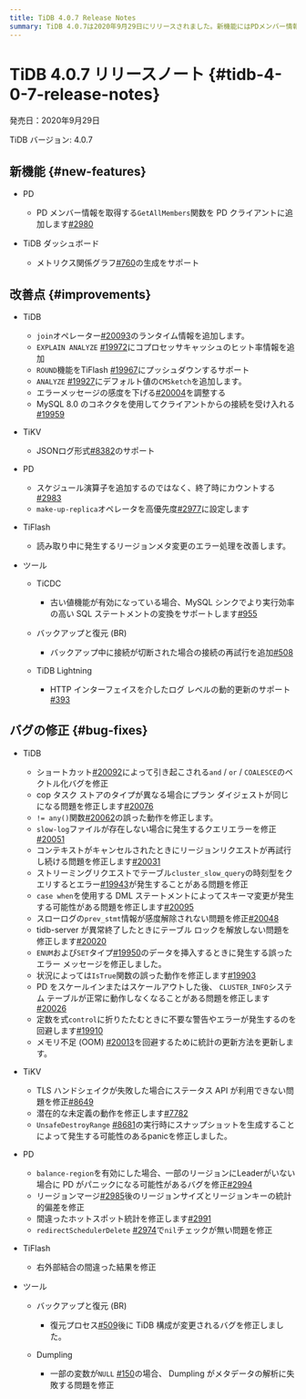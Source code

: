 ```yaml
---
title: TiDB 4.0.7 Release Notes
summary: TiDB 4.0.7は2020年9月29日にリリースされました。新機能にはPDメンバー情報の取得やTiDBダッシュボードのメトリクス関係グラフの生成が含まれます。改善点にはjoinオペレーターのランタイム情報追加やTiFlashへのROUND機能のサポートがあります。バグの修正にはショートカットによるベクトル化バグの修正やTLSハンドシェイクの失敗時の問題修正が含まれます。
---
```


# TiDB 4.0.7 リリースノート {#tidb-4-0-7-release-notes}

発売日：2020年9月29日

TiDB バージョン: 4.0.7

## 新機能 {#new-features}

-   PD

    -   PD メンバー情報を取得する`GetAllMembers`関数を PD クライアントに追加します[#2980](https://github.com/pingcap/pd/pull/2980)

-   TiDB ダッシュボード

    -   メトリクス関係グラフ[#760](https://github.com/pingcap-incubator/tidb-dashboard/pull/760)の生成をサポート

## 改善点 {#improvements}

-   TiDB

    -   `join`オペレーター[#20093](https://github.com/pingcap/tidb/pull/20093)のランタイム情報を追加します。
    -   `EXPLAIN ANALYZE` [#19972](https://github.com/pingcap/tidb/pull/19972)にコプロセッサキャッシュのヒット率情報を追加
    -   `ROUND`機能をTiFlash [#19967](https://github.com/pingcap/tidb/pull/19967)にプッシュダウンするサポート
    -   `ANALYZE` [#19927](https://github.com/pingcap/tidb/pull/19927)にデフォルト値の`CMSketch`を追加します。
    -   エラーメッセージの感度を下げる[#20004](https://github.com/pingcap/tidb/pull/20004)を調整する
    -   MySQL 8.0 のコネクタを使用してクライアントからの接続を受け入れる[#19959](https://github.com/pingcap/tidb/pull/19959)

-   TiKV

    -   JSONログ形式[#8382](https://github.com/tikv/tikv/pull/8382)のサポート

-   PD

    -   スケジュール演算子を追加するのではなく、終了時にカウントする[#2983](https://github.com/pingcap/pd/pull/2983)
    -   `make-up-replica`オペレータを高優先度[#2977](https://github.com/pingcap/pd/pull/2977)に設定します

-   TiFlash

    -   読み取り中に発生するリージョンメタ変更のエラー処理を改善します。

-   ツール

    -   TiCDC

        -   古い値機能が有効になっている場合、MySQL シンクでより実行効率の高い SQL ステートメントの変換をサポートします[#955](https://github.com/pingcap/tiflow/pull/955)

    -   バックアップと復元 (BR)

        -   バックアップ中に接続が切断された場合の接続の再試行を追加[#508](https://github.com/pingcap/br/pull/508)

    -   TiDB Lightning

        -   HTTP インターフェイスを介したログ レベルの動的更新のサポート[#393](https://github.com/pingcap/tidb-lightning/pull/393)

## バグの修正 {#bug-fixes}

-   TiDB

    -   ショートカット[#20092](https://github.com/pingcap/tidb/pull/20092)によって引き起こされる`and` / `or` / `COALESCE`のベクトル化バグを修正
    -   cop タスク ストアのタイプが異なる場合にプラン ダイジェストが同じになる問題を修正します[#20076](https://github.com/pingcap/tidb/pull/20076)
    -   `!= any()`関数[#20062](https://github.com/pingcap/tidb/pull/20062)の誤った動作を修正します。
    -   `slow-log`ファイルが存在しない場合に発生するクエリエラーを修正[#20051](https://github.com/pingcap/tidb/pull/20051)
    -   コンテキストがキャンセルされたときにリージョンリクエストが再試行し続ける問題を修正します[#20031](https://github.com/pingcap/tidb/pull/20031)
    -   ストリーミングリクエストでテーブル`cluster_slow_query`の時刻型をクエリするとエラー[#19943](https://github.com/pingcap/tidb/pull/19943)が発生することがある問題を修正
    -   `case when`を使用する DML ステートメントによってスキーマ変更が発生する可能性がある問題を修正します[#20095](https://github.com/pingcap/tidb/pull/20095)
    -   スローログの`prev_stmt`情報が感度解除されない問題を修正[#20048](https://github.com/pingcap/tidb/pull/20048)
    -   tidb-server が異常終了したときにテーブル ロックを解放しない問題を修正します[#20020](https://github.com/pingcap/tidb/pull/20020)
    -   `ENUM`および`SET`タイプ[#19950](https://github.com/pingcap/tidb/pull/19950)のデータを挿入するときに発生する誤ったエラー メッセージを修正しました。
    -   状況によっては`IsTrue`関数の誤った動作を修正します[#19903](https://github.com/pingcap/tidb/pull/19903)
    -   PD をスケールインまたはスケールアウトした後、 `CLUSTER_INFO`システム テーブルが正常に動作しなくなることがある問題を修正します[#20026](https://github.com/pingcap/tidb/pull/20026)
    -   定数を式`control`に折りたたむときに不要な警告やエラーが発生するのを回避します[#19910](https://github.com/pingcap/tidb/pull/19910)
    -   メモリ不足 (OOM) [#20013](https://github.com/pingcap/tidb/pull/20013)を回避するために統計の更新方法を更新します。

-   TiKV

    -   TLS ハンドシェイクが失敗した場合にステータス API が利用できない問題を修正[#8649](https://github.com/tikv/tikv/pull/8649)
    -   潜在的な未定義の動作を修正します[#7782](https://github.com/tikv/tikv/pull/7782)
    -   `UnsafeDestroyRange` [#8681](https://github.com/tikv/tikv/pull/8681)の実行時にスナップショットを生成することによって発生する可能性のあるpanicを修正しました。

-   PD

    -   `balance-region`を有効にした場合、一部のリージョンにLeaderがいない場合に PD がパニックになる可能性があるバグを修正[#2994](https://github.com/pingcap/pd/pull/2994)
    -   リージョンマージ[#2985](https://github.com/pingcap/pd/pull/2985)後のリージョンサイズとリージョンキーの統計的偏差を修正
    -   間違ったホットスポット統計を修正します[#2991](https://github.com/pingcap/pd/pull/2991)
    -   `redirectSchedulerDelete` [#2974](https://github.com/pingcap/pd/pull/2974)で`nil`チェックが無い問題を修正

-   TiFlash

    -   右外部結合の間違った結果を修正

-   ツール

    -   バックアップと復元 (BR)

        -   復元プロセス[#509](https://github.com/pingcap/br/pull/509)後に TiDB 構成が変更されるバグを修正しました。

    -   Dumpling

        -   一部の変数が`NULL` [#150](https://github.com/pingcap/dumpling/pull/150)の場合、 Dumpling がメタデータの解析に失敗する問題を修正
